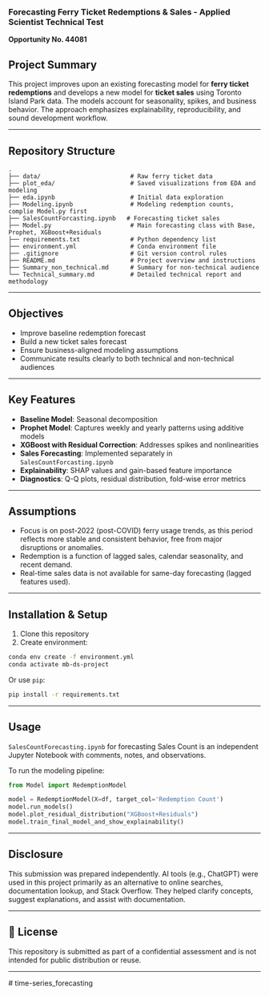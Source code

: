 
### Forecasting Ferry Ticket Redemptions & Sales - Applied Scientist Technical Test

**Opportunity No. 44081**

## Project Summary

This project improves upon an existing forecasting model for **ferry ticket redemptions** and develops a new model for **ticket sales** using Toronto Island Park data. The models account for seasonality, spikes, and business behavior. The approach emphasizes explainability, reproducibility, and sound development workflow.

---

## Repository Structure

```
.
├── data/                         # Raw ferry ticket data
├── plot_eda/                     # Saved visualizations from EDA and modeling
├── eda.ipynb                     # Initial data exploration
├── Modeling.ipynb                # Modeling redemption counts, complie Model.py first
├── SalesCountForcasting.ipynb   # Forecasting ticket sales
├── Model.py                      # Main forecasting class with Base, Prophet, XGBoost+Residuals
├── requirements.txt              # Python dependency list
├── environment.yml               # Conda environment file
├── .gitignore                    # Git version control rules
├── README.md                     # Project overview and instructions
├── Summary_non_technical.md      # Summary for non-technical audience
└── Technical_summary.md          # Detailed technical report and methodology
```

---

## Objectives

- Improve baseline redemption forecast
- Build a new ticket sales forecast
- Ensure business-aligned modeling assumptions
- Communicate results clearly to both technical and non-technical audiences

---

## Key Features

- **Baseline Model**: Seasonal decomposition
- **Prophet Model**: Captures weekly and yearly patterns using additive models
- **XGBoost with Residual Correction**: Addresses spikes and nonlinearities
- **Sales Forecasting**: Implemented separately in `SalesCountForcasting.ipynb`
- **Explainability**: SHAP values and gain-based feature importance
- **Diagnostics**: Q-Q plots, residual distribution, fold-wise error metrics

---

## Assumptions

- Focus is on post-2022 (post-COVID) ferry usage trends, as this period reflects more stable and consistent behavior, free from major disruptions or anomalies.
- Redemption is a function of lagged sales, calendar seasonality, and recent demand.
- Real-time sales data is not available for same-day forecasting (lagged features used).

---

## Installation & Setup

1. Clone this repository
2. Create environment:

```bash
conda env create -f environment.yml
conda activate mb-ds-project
```

Or use `pip`:

```bash
pip install -r requirements.txt
```

---

## Usage

`SalesCountForecasting.ipynb` for forecasting Sales Count is an independent Jupyter Notebook with comments, notes, and observations.

To run the modeling pipeline:
```python
from Model import RedemptionModel

model = RedemptionModel(X=df, target_col='Redemption Count')
model.run_models()
model.plot_residual_distribution("XGBoost+Residuals")
model.train_final_model_and_show_explainability()
```

---

## Disclosure

This submission was prepared independently. AI tools (e.g., ChatGPT) were used in this project primarily as an alternative to online searches, documentation lookup, and Stack Overflow. They helped clarify concepts, suggest explanations, and assist with documentation.

---

## 📜 License

This repository is submitted as part of a confidential assessment and is not intended for public distribution or reuse.

---
#   t i m e - s e r i e s _ f o r e c a s t i n g  
 